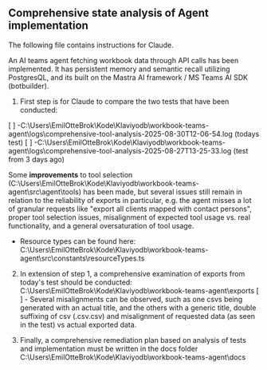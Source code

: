 ## Comprehensive state analysis of Agent implementation

The following file contains instructions for Claude.

An AI teams agent fetching workbook data through API calls has been implemented. It has persistent memory and semantic recall utilizing PostgresQL, and its built on the Mastra AI framework / MS Teams AI SDK (botbuilder).

1. First step is for Claude to compare the two tests that have been conducted:

[ ] -C:\Users\EmilOtteBrok\Kode\Klaviyodb\workbook-teams-agent\logs\comprehensive-tool-analysis-2025-08-30T12-06-54.log (todays test)
[ ] -C:\Users\EmilOtteBrok\Kode\Klaviyodb\workbook-teams-agent\logs\comprehensive-tool-analysis-2025-08-27T13-25-33.log (test from 3 days ago)

Some **improvements** to tool selection (C:\Users\EmilOtteBrok\Kode\Klaviyodb\workbook-teams-agent\src\agent\tools) has been made, but several issues still remain in relation to the reliability of exports in particular, e.g. the agent misses a lot of granular requests like "export all clients mapped with contact persons", proper tool selection issues, misalignment of expected tool usage vs. real functionality, and a general oversaturation of tool usage.

- Resource types can be found here: C:\Users\EmilOtteBrok\Kode\Klaviyodb\workbook-teams-agent\src\constants\resourceTypes.ts

2. In extension of step 1, a comprehensive examination of exports from today's test should be conducted: C:\Users\EmilOtteBrok\Kode\Klaviyodb\workbook-teams-agent\exports
[ ] - Several misalignments can be observed, such as one csvs being generated with an actual title, and the others with a generic title, double suffixing of csv (.csv.csv) and misalignment of requested data (as seen in the test) vs actual exported data.

3. Finally, a comprehensive remediation plan based on analysis of tests and implementation must be written in the docs folder C:\Users\EmilOtteBrok\Kode\Klaviyodb\workbook-teams-agent\docs